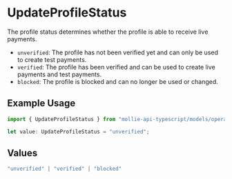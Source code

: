 # UpdateProfileStatus

The profile status determines whether the profile is able to receive live payments.

* `unverified`: The profile has not been verified yet and can only be used to create test payments.
* `verified`: The profile has been verified and can be used to create live payments and test payments.
* `blocked`: The profile is blocked and can no longer be used or changed.

## Example Usage

```typescript
import { UpdateProfileStatus } from "mollie-api-typescript/models/operations";

let value: UpdateProfileStatus = "unverified";
```

## Values

```typescript
"unverified" | "verified" | "blocked"
```
